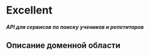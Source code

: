 # **Excellent**
#### *API для сервисов по поиску учеников и репетиторов*

## **Описание доменной области**
